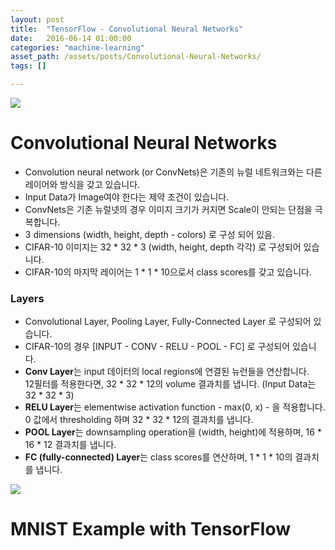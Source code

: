 ```yaml
---
layout: post
title:  "TensorFlow - Convolutional Neural Networks"
date:   2016-06-14 01:00:00
categories: "machine-learning"
asset_path: /assets/posts/Convolutional-Neural-Networks/
tags: []

---
```


<div>
    <img src="{{ page.asset_path }}4ZSWD4L-e1436336191130.jpg" class="img-responsive img-rounded">
</div>

# Convolutional Neural Networks

* Convolution neural network (or ConvNets)은 기존의 뉴럴 네트워크와는 다른 레이어와 방식을 갖고 있습니다.
* Input Data가 Image여야 한다는 제약 조건이 있습니다.
* ConvNets은 기존 뉴럴넷의 경우 이미지 크기가 커지면 Scale이 안되는 단점을 극복합니다.
* 3 dimensions (width, height, depth - colors) 로 구성 되어 있음.
* CIFAR-10 이미지는 32 * 32 * 3 (width, height, depth 각각) 로 구성되어 있습니다.
* CIFAR-10의 마지막 레이어는 1 * 1 * 10으로서 class scores를 갖고 있습니다. 

### Layers

* Convolutional Layer, Pooling Layer, Fully-Connected Layer 로 구성되어 있습니다. 
* CIFAR-10의 경우  [INPUT - CONV - RELU - POOL - FC] 로 구성되어 있습니다.
* **Conv Layer**는 input 데이터의 local regions에 연결된 뉴런들을 연산합니다. <br>12필터를 적용한다면, 32 * 32 * 12의 volume 결과치를 냅니다. (Input Data는 32 * 32 * 3) 
* **RELU Layer**는 elementwise activation function - max(0, x) - 을 적용합니다. <br>0 값에서 thresholding 하며 32 * 32 * 12의 결과치를 냅니다. 
* **POOL Layer**는 downsampling operation을 (width, height)에 적용하며, 16 * 16 * 12 결과치를 냅니다.
* **FC (fully-connected) Layer**는 class scores를 연산하며, 1 * 1 * 10의 결과치를 냅니다.

<img src="{{ page.asset_path }}cnn.jpeg" class="img-responsive img-rounded">


# MNIST Example with TensorFlow


  





[MNIST Website]: http://yann.lecun.com/exdb/mnist/